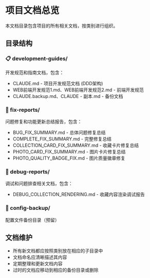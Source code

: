# 项目文档总览

本文档目录包含项目的所有相关文档，按类别进行组织。

## 目录结构

### 📋 development-guides/
开发规范和指南文档，包含：
- CLAUDE.md - 项目开发规范文档 (DDD架构)
- WEB前端开发规范1.md、WEB前端开发规范2.md - 前端开发规范
- CLAUDE.backup.md、CLAUDE - 副本.md - 备份文档

### 🔧 fix-reports/
问题修复和功能更新总结报告，包含：
- BUG_FIX_SUMMARY.md - 总体问题修复总结
- COMPLETE_FIX_SUMMARY.md - 完整修复总结
- COLLECTION_CARD_FIX_SUMMARY.md - 收藏卡片修复总结
- PHOTO_CARD_FIX_SUMMARY.md - 图片卡片修复总结
- PHOTO_QUALITY_BADGE_FIX.md - 图片质量徽章修复

### 🐛 debug-reports/
调试和问题排查相关文档，包含：
- DEBUG_COLLECTION_RENDERING.md - 收藏内容渲染调试报告

### 💾 config-backup/
配置文件备份目录（预留）

## 文档维护

- 所有新文档都应按照类别放在相应的子目录中
- 文档命名应清晰描述其内容
- 定期整理和更新文档内容
- 过时的文档应移动到相应的备份目录或删除